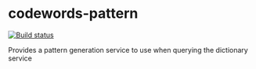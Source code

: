 # codewords-pattern
[![Build status](https://travis-ci.org/ArtCoeur/codewords-pattern.svg?branch=master)](https://travis-ci.irg/ArtCoeur/codewords-pattern)

Provides a pattern generation service to use when querying the dictionary service
